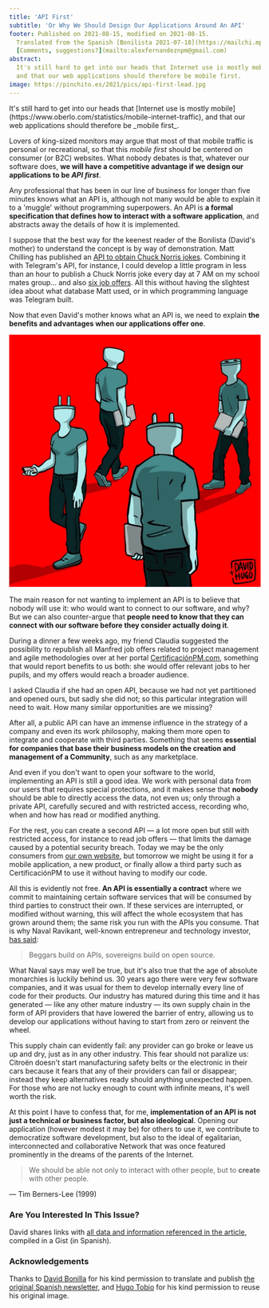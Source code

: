 ```yaml
---
title: 'API First'
subtitle: 'Or Why We Should Design Our Applications Around An API'
footer: Published on 2021-08-15, modified on 2021-08-15.
  Translated from the Spanish [Bonilista 2021-07-18](https://mailchi.mp/bonillaware/api-first?e=e8078d2541).
  [Comments, suggestions?](mailto:alexfernandeznpm@gmail.com)
abstract:
  It's still hard to get into our heads that Internet use is mostly mobile,
  and that our web applications should therefore be mobile first.
image: https://pinchito.es/2021/pics/api-first-lead.jpg
---
```


<div class="calltoaction">
It's still hard to get into our heads that
[Internet use is mostly mobile](https://www.oberlo.com/statistics/mobile-internet-traffic),
and that our web applications should therefore be _mobile first_.
</div>

Lovers of king-sized monitors may argue that most of that mobile traffic is personal or recreational,
so that this _mobile first_ should be centered on consumer (or B2C) websites.
What nobody debates is that, whatever our software does,
**we will have a competitive advantage if we design our applications to be _API first_**.

Any professional that has been in our line of business for longer than five minutes knows what an API is,
although not many would be able to explain it to a 'muggle' without programming superpowers.
An API is **a formal specification that defines how to interact with a software application**,
and abstracts away the details of how it is implemented.

I suppose that the best way for the keenest reader of the Bonilista (David's mother)
to understand the concept is by way of demonstration.
Matt Chilling has published an
[API to obtain Chuck Norris jokes](https://api.chucknorris.io/).
Combining it with Telegram's API, for instance,
I could develop a little program in less than an hour to publish
a Chuck Norris joke every day at 7 AM on my school mates group...
and also [six job offers](https://www.getmanfred.com/manfred-daily-html/).
All this without having the slightest idea about what database Matt used,
or in which programming language was Telegram built.

Now that even David's mother knows what an API is,
we need to explain
**the benefits and advantages when our applications offer one**.

![© Original illustration by [Hugo Tobio](https://twitter.com/HugoTobio), _tarugo_ and professional illustrator from Bilbao, Spain.](pics/api-first-lead.jpg "Several people with their heads replaced by giant power plugs and sockets walk around on a red background.")

The main reason for not wanting to implement an API is to believe that nobody will use it:
who would want to connect to our software, and why?
But we can also counter-argue that
**people need to know that they can connect with our software
before they consider actually doing it**.

During a dinner a few weeks ago,
my friend Claudia suggested the possibility to republish
all Manfred job offers related to project management and agile methodologies
over at her portal [CertificaciónPM.com](https://certificacionpm.com/),
something that would report benefits to us both:
she would offer relevant jobs to her pupils,
and my offers would reach a broader audience.
 
I asked Claudia if she had an open API,
because we had not yet partitioned and opened ours,
but sadly she did not;
so this particular integration will need to wait.
How many similar opportunities are we missing?
 
After all, a public API can have an immense influence in the strategy of a company
and even its work philosophy,
making them more open to integrate and cooperate with third parties.
Something that seems **essential for companies that base their business models on the creation and management of a Community**,
such as any marketplace.

And even if you don't want to open your software to the world,
implementing an API is still a good idea.
We work with personal data from our users that requires special protections,
and it makes sense that **nobody** should be able to directly access the data,
not even us;
only through a private API, carefully secured and with restricted access,
recording who, when and how has read or modified anything.

For the rest,
you can create a second API
— a lot more open but still with restricted access,
for instance to read job offers —
that limits the damage caused by a potential security breach.
Today we may be the only consumers from
[our own website](https://www.getmanfred.com/ofertas-empleo),
but tomorrow we might be using it for a mobile application,
a new product,
or finally allow a third party such as CertificaciónPM to use it
without having to modify our code.

All this is evidently not free.
**An API is essentially a contract** where we commit to maintaining certain software services
that will be consumed by third parties to construct their own.
If these services are interrupted,
or modified without warning,
this will affect the whole ecosystem that has grown around them;
the same risk you run with the APIs you consume.
That is why Naval Ravikant,
well-known entrepreneur and technology investor,
[has said](https://twitter.com/naval/status/1404325039076384773):

> Beggars build on APIs, sovereigns build on open source.

What Naval says may well be true,
but it's also true that the age of absolute monarchies is luckily behind us.
30 years ago there were very few software companies,
and it was usual for them to develop internally every line of code for their products.
Our industry has matured during this time and it has generated
— like any other mature industry —
its own supply chain in the form of API providers that have lowered the barrier of entry,
allowing us to develop our applications without having to start from zero or reinvent the wheel.

This supply chain can evidently fail:
any provider can go broke or leave us up and dry,
just as in any other industry.
This fear should not paralize us:
Citroën doesn't start manufacturing safety belts or the electronic in their cars
because it fears that any of their providers can fail or disappear;
instead they keep alternatives ready should anything unexpected happen.
For those who are not lucky enough to count with infinite means,
it's well worth the risk.

At this point I have to confess that, for me,
**implementation of an API is not just a technical or business factor,
but also ideological**.
Opening our application
(however modest it may be) for others to use it,
we contribute to democratize software development,
but also to the ideal of egalitarian, interconnected and collaborative Network
that was once featured prominently in the dreams of the parents of the Internet.
 
> We should be able not only to interact with other people,
> but to **create** with other people.

— Tim Berners-Lee (1999)

### Are You Interested In This Issue?

David shares links with
[all data and information referenced in the article](https://gist.github.com/dbonillaf/922e66d61616f442584be09adec2f580),
compiled in a Gist (in Spanish).

### Acknowledgements

Thanks to [David Bonilla](https://twitter.com/david_bonilla)
for his kind permission to translate and publish
[the original Spanish newsletter](https://mailchi.mp/bonillaware/api-first?e=e8078d2541),
and [Hugo Tobio](https://twitter.com/HugoTobio)
for his kind permission to reuse his original image.

